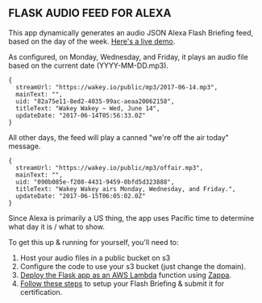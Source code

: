## FLASK AUDIO FEED FOR ALEXA

This app dynamically generates an audio JSON Alexa Flash Briefing feed, based on the day of the week. [Here's a live demo](https://09kp4l2utc.execute-api.us-east-1.amazonaws.com/dev).

As configured, on Monday, Wednesday, and Friday, it plays an audio file based on the current date (YYYY-MM-DD.mp3).

```
{
  streamUrl: "https://wakey.io/public/mp3/2017-06-14.mp3",
  mainText: "",
  uid: "82a75e11-8ed2-4035-99ac-aeaa20062158",
  titleText: "Wakey Wakey ~ Wed, June 14",
  updateDate: "2017-06-14T05:56:33.0Z"
}
```

All other days, the feed will play a canned "we're off the air today" message.

```
{
  streamUrl: "https://wakey.io/public/mp3/offair.mp3",
  mainText: "",
  uid: "090b085e-f208-4431-9459-0bfd5d323888",
  titleText: "Wakey Wakey airs Monday, Wednesday, and Friday.",
  updateDate: "2017-06-15T06:05:02.0Z"
}
```

Since Alexa is primarily a US thing, the app uses Pacific time to determine what day it is / what to show.

To get this up & running for yourself, you'll need to:

1. Host your audio files in a public bucket on s3
2. Configure the code to use your s3 bucket (just change the domain).
3. [Deploy the Flask app as an AWS Lambda](https://developer.amazon.com/blogs/post/8e8ad73a-99e9-4c0f-a7b3-60f92287b0bf/new-alexa-tutorial-deploy-flask-ask-skills-to-aws-lambda-with-zappa) function using [Zappa](https://github.com/Miserlou/Zappa).
4. [Follow these steps](https://developer.amazon.com/public/solutions/alexa/alexa-skills-kit/docs/steps-to-create-a-flash-briefing-skill) to setup your Flash Briefing & submit it for certification.
